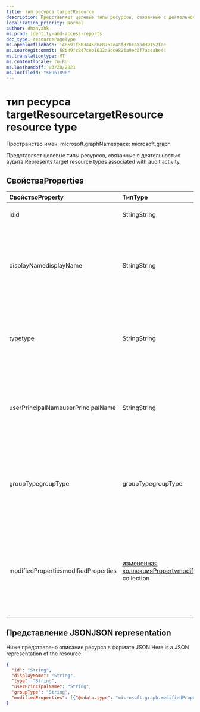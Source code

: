 ```yaml
---
title: тип ресурса targetResource
description: Представляет целевые типы ресурсов, связанные с деятельностью аудита.
localization_priority: Normal
author: dhanyahk
ms.prod: identity-and-access-reports
doc_type: resourcePageType
ms.openlocfilehash: 148591f603a45d0e8752e4af87beaabd39152fae
ms.sourcegitcommit: 68b49fc847ceb1032a9cc9821a9ec0f7ac4abe44
ms.translationtype: MT
ms.contentlocale: ru-RU
ms.lasthandoff: 03/20/2021
ms.locfileid: "50961890"
---
```

# <a name="targetresource-resource-type"></a><span data-ttu-id="a2840-103">тип ресурса targetResource</span><span class="sxs-lookup"><span data-stu-id="a2840-103">targetResource resource type</span></span>

<span data-ttu-id="a2840-104">Пространство имен: microsoft.graph</span><span class="sxs-lookup"><span data-stu-id="a2840-104">Namespace: microsoft.graph</span></span>

<span data-ttu-id="a2840-105">Представляет целевые типы ресурсов, связанные с деятельностью аудита.</span><span class="sxs-lookup"><span data-stu-id="a2840-105">Represents target resource types associated with audit activity.</span></span> 

## <a name="properties"></a><span data-ttu-id="a2840-106">Свойства</span><span class="sxs-lookup"><span data-stu-id="a2840-106">Properties</span></span>

| <span data-ttu-id="a2840-107">Свойство</span><span class="sxs-lookup"><span data-stu-id="a2840-107">Property</span></span>     | <span data-ttu-id="a2840-108">Тип</span><span class="sxs-lookup"><span data-stu-id="a2840-108">Type</span></span>   |<span data-ttu-id="a2840-109">Описание</span><span class="sxs-lookup"><span data-stu-id="a2840-109">Description</span></span>|
|:---------------|:--------|:----------|
|<span data-ttu-id="a2840-110">id</span><span class="sxs-lookup"><span data-stu-id="a2840-110">id</span></span>|<span data-ttu-id="a2840-111">String</span><span class="sxs-lookup"><span data-stu-id="a2840-111">String</span></span>|<span data-ttu-id="a2840-112">Указывает уникальный ID ресурса.</span><span class="sxs-lookup"><span data-stu-id="a2840-112">Indicates the unique ID of the resource.</span></span>|
|<span data-ttu-id="a2840-113">displayName</span><span class="sxs-lookup"><span data-stu-id="a2840-113">displayName</span></span>|<span data-ttu-id="a2840-114">String</span><span class="sxs-lookup"><span data-stu-id="a2840-114">String</span></span>|<span data-ttu-id="a2840-115">Указывает видимое имя, определенное для ресурса.</span><span class="sxs-lookup"><span data-stu-id="a2840-115">Indicates the visible name defined for the resource.</span></span> <span data-ttu-id="a2840-116">Обычно указывается, когда создается ресурс.</span><span class="sxs-lookup"><span data-stu-id="a2840-116">Typically specified when the resource is created.</span></span>|
|<span data-ttu-id="a2840-117">type</span><span class="sxs-lookup"><span data-stu-id="a2840-117">type</span></span>|<span data-ttu-id="a2840-118">String</span><span class="sxs-lookup"><span data-stu-id="a2840-118">String</span></span>|<span data-ttu-id="a2840-119">Описывает тип ресурса.</span><span class="sxs-lookup"><span data-stu-id="a2840-119">Describes the resource type.</span></span>  <span data-ttu-id="a2840-120">Примеры значений включают `Application` `Group` , и `ServicePrincipal` `User` .</span><span class="sxs-lookup"><span data-stu-id="a2840-120">Example values include `Application`, `Group`, `ServicePrincipal`, and `User`.</span></span>|
|<span data-ttu-id="a2840-121">userPrincipalName</span><span class="sxs-lookup"><span data-stu-id="a2840-121">userPrincipalName</span></span>|<span data-ttu-id="a2840-122">String</span><span class="sxs-lookup"><span data-stu-id="a2840-122">String</span></span>|<span data-ttu-id="a2840-123">При **наборе** типа включается имя пользователя, которое `User` инициировало действие; для других `null` типов.</span><span class="sxs-lookup"><span data-stu-id="a2840-123">When **type** is set to `User`, this includes the user name that initiated the action; `null` for other types.</span></span>|
|<span data-ttu-id="a2840-124">groupType</span><span class="sxs-lookup"><span data-stu-id="a2840-124">groupType</span></span>|<span data-ttu-id="a2840-125">groupType</span><span class="sxs-lookup"><span data-stu-id="a2840-125">groupType</span></span>|<span data-ttu-id="a2840-126">При **наборе** типа указывается тип `Group` группы.</span><span class="sxs-lookup"><span data-stu-id="a2840-126">When **type** is set to `Group`, this indicates the group type.</span></span> <span data-ttu-id="a2840-127">Возможные значения: `unifiedGroups` `azureAD` , и `unknownFutureValue`</span><span class="sxs-lookup"><span data-stu-id="a2840-127">Possible values are: `unifiedGroups`, `azureAD`, and `unknownFutureValue`</span></span>|
|<span data-ttu-id="a2840-128">modifiedProperties</span><span class="sxs-lookup"><span data-stu-id="a2840-128">modifiedProperties</span></span>|<span data-ttu-id="a2840-129">[измененная коллекцияProperty](modifiedproperty.md)</span><span class="sxs-lookup"><span data-stu-id="a2840-129">[modifiedProperty](modifiedproperty.md) collection</span></span>|<span data-ttu-id="a2840-130">Указывает имя, старое значение и новое значение каждого измененного атрибута.</span><span class="sxs-lookup"><span data-stu-id="a2840-130">Indicates name, old value and new value of each attribute that changed.</span></span> <span data-ttu-id="a2840-131">Значения свойств зависят от **типа операции.**</span><span class="sxs-lookup"><span data-stu-id="a2840-131">Property values depend on the operation **type**.</span></span>|

## <a name="json-representation"></a><span data-ttu-id="a2840-132">Представление JSON</span><span class="sxs-lookup"><span data-stu-id="a2840-132">JSON representation</span></span>

<span data-ttu-id="a2840-133">Ниже представлено описание ресурса в формате JSON.</span><span class="sxs-lookup"><span data-stu-id="a2840-133">Here is a JSON representation of the resource.</span></span>

<!-- {
  "blockType": "resource",
  "optionalProperties": [

  ],
  "@odata.type": "microsoft.graph.targetResource"
}-->

```json
{
  "id": "String",
  "displayName": "String",
  "type": "String",
  "userPrincipalName": "String",
  "groupType": "String",
  "modifiedProperties": [{"@odata.type": "microsoft.graph.modifiedProperty"}]
}
```


<!-- uuid: 8fcb5dbc-d5aa-4681-8e31-b001d5168d79
2015-10-25 14:57:30 UTC -->
<!-- {
  "type": "#page.annotation",
  "description": "targetResource resource",
  "keywords": "",
  "section": "documentation",
  "tocPath": ""
}-->

